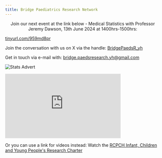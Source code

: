```yaml
---
title: Bridge Paediatrics Research Network
---
```


<div align="center">Join our next event at the link below - Medical Statistics with Professor Jeremy Dawson, 13th June 2024 at 1400hrs-1500hrs:</div>

[tinyurl.com/959md8pr](https://tinyurl.com/959md8pr)

Join the conversation with us on X via the handle:
[BridgePaedsR_yh](https://twitter.com/BridgePaedsR_yh)

Get in touch via e-mail with:
[bridge.paedsresearch.yh@gmail.com](https://bridge.paedsresearch.yh@gmail.com)

![Stats Advert](/bridgepaediatrics/docs/assets/Email_footer_Dawson_stats.PNG)

<iframe width="375" height="210" src="https://www.youtube.com/embed/wWCHrONFfYQ?si=2z2IJg_2dNQfUKwK" title="YouTube video player" frameborder="0" allow="accelerometer; autoplay; clipboard-write; encrypted-media; gyroscope; picture-in-picture; web-share" referrerpolicy="strict-origin-when-cross-origin" allowfullscreen></iframe>

Or you can use a link for videos instead:
Watch the [RCPCH Infant, Children and Young People's Research Charter](https://www.youtube.com/watch?v=wWCHrONFfYQ)
